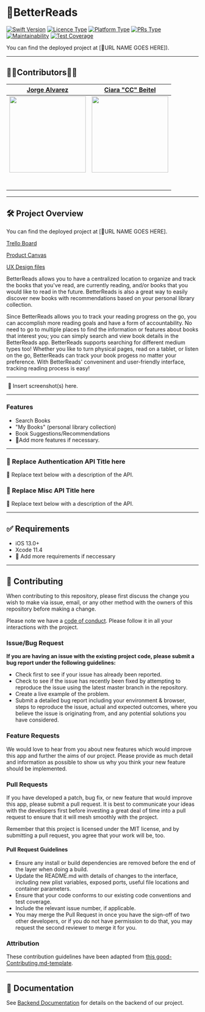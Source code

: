 # 📱BetterReads
[![Swift Version](https://img.shields.io/badge/Swift-5.0-orange.svg?style=flat-square&logo=Swift&logoColor=white)](https://swift.org) [![Licence Type](https://img.shields.io/badge/Licence-MIT-blue.svg?style=flat-square)](https://github.com/Lambda-School-Labs/betterreads-ios/blob/master/LICENSE) [![Platform Type](https://img.shields.io/badge/Platform-iOS-blue.svg?style=flat-square&logo=Apple&logoColor=white)](https://www.apple.com/ios/ios-…) [![PRs Type](https://img.shields.io/badge/PRs-Welcome-brightgreen.svg?style=flat-square)](http://makeapullrequest.com) [![Maintainability](https://api.codeclimate.com/v1/badges/475ccef59e573e11c796/maintainability)](https://codeclimate.com/github/Lambda-School-Labs/betterreads-ios/maintainability) [![Test Coverage](https://api.codeclimate.com/v1/badges/475ccef59e573e11c796/test_coverage)](https://codeclimate.com/github/Lambda-School-Labs/betterreads-ios/test_coverage)

You can find the deployed project at [🚫URL NAME GOES HERE]).

---

## 👨‍💻Contributors👩‍💻


| [Jorge Alvarez](https://github.com/alvare52) | [Ciara "CC" Beitel](https://github.com/ladybeitel) |
| :------: | :------: |
| [<img src="https://github.com/alvare52.png" width="200"/>](https://github.com/alvare52) | [<img src="https://github.com/ladybeitel.png" width="200"/>](https://github.com/ladybeitel) | 
| [<img src="https://github.com/favicon.ico" width="15"/>](https://github.com/alvare52) | [<img src="https://github.com/favicon.ico" width="15"/>](https://github.com/ladybeitel) |
| [<img src="https://static.licdn.com/sc/h/al2o9zrvru7aqj8e1x2rzsrca" width="15"/>](https://www.linkedin.com/) | [<img src="https://static.licdn.com/sc/h/al2o9zrvru7aqj8e1x2rzsrca" width="15"/>](https://www.linkedin.com/in/ciarabeitel/) |

---

## 🛠 Project Overview

You can find the deployed project at [🚫URL NAME GOES HERE].

[Trello Board](https://trello.com/b/pfNUGgG3/betterreads)

[Product Canvas](https://www.notion.so/3e2d0c3a092c492eb83fdcd101538d2a?v=42b68a41eea7494ea2aedaa7f32ada56)

[UX Design files](https://www.figma.com/file/lowMNFiywxfBHZI2bFYhe9/Better-Reads%2C-Lynn?node-id=177%3A0)

BetterReads allows you to have a centralized location to organize and track the books that you've read, are currently reading, and/or books that you would like to read in the future. BetterReads is also a great way to easily discover new books with recommendations based on your personal library collection. 

Since BetterReads allows you to track your reading progress on the go, you can accomplish more reading goals and have a form of accountability. No need to go to multiple places to find the information or features about books that interest you; you can simply search and view book details in the BetterReads app. BetterReads supports searching for different medium types too! Whether you like to turn physical pages, read on a tablet, or listen on the go, BetterReads can track your book progess no matter your preference. With BetterReads' conveninent and user-friendly interface, tracking reading process is easy!

---

![]() 🚫 Insert screenshot(s) here.

---

### Features
-    Search Books
-    "My Books" (personal library collection)
-    Book Suggestions/Recommendations
-    🚫Add more features if necessary. 

---

### 🚫 Replace Authentication API Title here

🚫 Replace text below with a description of the API. 

### 🚫 Replace Misc API Title here

🚫 Replace text below with a description of the API.

---

## ✅ Requirements

-   iOS 13.0+
-   Xcode 11.4
-   🚫 Add more requirements if neccessary

---

## 🤝 Contributing

When contributing to this repository, please first discuss the change you wish to make via issue, email, or any other method with the owners of this repository before making a change.

Please note we have a [code of conduct](./code_of_conduct.md). Please follow it in all your interactions with the project.

### Issue/Bug Request

 **If you are having an issue with the existing project code, please submit a bug report under the following guidelines:**
 - Check first to see if your issue has already been reported.
 - Check to see if the issue has recently been fixed by attempting to reproduce the issue using the latest master branch in the repository.
 - Create a live example of the problem.
 - Submit a detailed bug report including your environment & browser, steps to reproduce the issue, actual and expected outcomes,  where you believe the issue is originating from, and any potential solutions you have considered.

### Feature Requests

We would love to hear from you about new features which would improve this app and further the aims of our project. Please provide as much detail and information as possible to show us why you think your new feature should be implemented.

### Pull Requests

If you have developed a patch, bug fix, or new feature that would improve this app, please submit a pull request. It is best to communicate your ideas with the developers first before investing a great deal of time into a pull request to ensure that it will mesh smoothly with the project.

Remember that this project is licensed under the MIT license, and by submitting a pull request, you agree that your work will be, too.

#### Pull Request Guidelines

- Ensure any install or build dependencies are removed before the end of the layer when doing a build.
- Update the README.md with details of changes to the interface, including new plist variables, exposed ports, useful file locations and container parameters.
- Ensure that your code conforms to our existing code conventions and test coverage.
- Include the relevant issue number, if applicable.
- You may merge the Pull Request in once you have the sign-off of two other developers, or if you do not have permission to do that, you may request the second reviewer to merge it for you.

### Attribution

These contribution guidelines have been adapted from [this good-Contributing.md-template](https://gist.github.com/PurpleBooth/b24679402957c63ec426).

---

## 📄 Documentation

See [Backend Documentation](https://github.com/Lambda-School-Labs/betterreads-be/blob/master/README.md) for details on the backend of our project.
